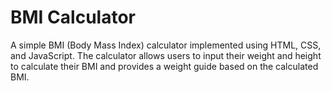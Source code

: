 # BMI Calculator

A simple BMI (Body Mass Index) calculator implemented using HTML, CSS, and JavaScript. The calculator allows users to input their weight and height to calculate their BMI and provides a weight guide based on the calculated BMI.
